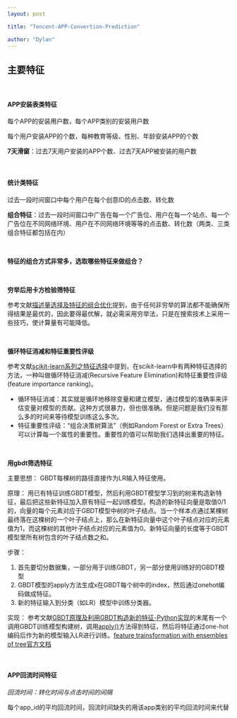```yaml
---
layout: post

title: "Tencent-APP-Convertion-Prediction"

author: "Dylan"
---
```




## 主要特征

<br>

#### APP安装表类特征

每个APP的安装用户数，每个APP类别的安装用户数

每个用户安装APP的个数，每种教育等级、性别、年龄安装APP的个数

**7天滑窗**：过去7天用户安装的APP个数、过去7天APP被安装的用户数

<br>

#### 统计类特征

过去一段时间窗口中每个用户在每个创意ID的点击数、转化数

**组合特征**：过去一段时间窗口中广告在每一个广告位、用户在每一个站点、每一个广告位在不同网络环境、用户在不同网络环境等等的点击数、转化数（两类、三类组合特征都包括在内）

<br>

**特征的组合方式非常多，选取哪些特征来做组合？**

<br>

**穷举后用卡方检验筛特征**

参考文献[描述量选择及特征的组合优化](http://202.197.191.206:8080/30/text/chapter04/4_8.htm)提到，由于任何非穷举的算法都不能确保所得结果是最优的，因此要得最优解，就必需采用穷举法，只是在搜索技术上采用一些技巧，使计算量有可能降低。

<br>

**循环特征消减和特征重要性评级**

参考文献[scikit-learn系列之特征选择](http://www.jianshu.com/p/8f6f94f1d275)中提到，在scikit-learn中有两种特征选择的方法，一种叫做循环特征消减(Recursive Feature Elimination)和特征重要性评级 (feature importance ranking)。

-  循环特征消减：其实就是循环地移除变量和建立模型，通过模型的准确率来评估变量对模型的贡献。这种方式很暴力，但也很准确。但是问题是我们没有那么多的时间来等待模型训练这么多次。
-  特征重要性评级：“组合决策树算法”（例如Random Forest or Extra Trees）可以计算每一个属性的重要性。重要性的值可以帮助我们选择出重要的特征。

<br>

**用gbdt筛选特征**

主要思想：
GBDT每棵树的路径直接作为LR输入特征使用。

原理：
用已有特征训练GBDT模型，然后利用GBDT模型学习到的树来构造新特征，最后把这些新特征加入原有特征一起训练模型。构造的新特征向量是取值0/1的，向量的每个元素对应于GBDT模型中树的叶子结点。当一个样本点通过某棵树最终落在这棵树的一个叶子结点上，那么在新特征向量中这个叶子结点对应的元素值为1，而这棵树的其他叶子结点对应的元素值为0。新特征向量的长度等于GBDT模型里所有树包含的叶子结点数之和。

步骤：

1. 首先要切分数据集，一部分用于训练GBDT，另一部分使用训练好的GBDT模型
2. GBDT模型的apply方法生成x在GBDT每个树中的index，然后通过onehot编码做成特征。
3. 新的特征输入到分类（如LR）模型中训练分类器。

实现：
参考文献[GBDT原理及利用GBDT构造新的特征-Python实现](http://blog.csdn.net/shine19930820/article/details/71713680)的末尾有一个调用GBDT训练模型构建树，调用[apply()](http://blog.csdn.net/shine19930820/article/details/71713680)方法得到特征，然后将特征通过one-hot编码后作为新的模型输入LR进行训练。[feature trainsformation with ensembles of tree官方文档](http://scikit-learn.org/stable/auto_examples/ensemble/plot_feature_transformation.html#example-ensemble-plot-feature-transformation-py)

<br>

#### APP回流时间特征

*回流时间：转化时间与点击时间的间隔*

每个app_id的平均回流时间，回流时间缺失的用该app类别的平均回流时间来代替